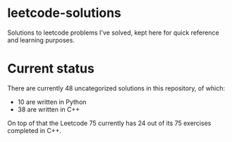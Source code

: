# leetcode-solutions
Solutions to leetcode problems I've solved, kept here for quick reference and learning purposes.

# Current status

There are currently 48 uncategorized solutions in this repository, of which:

 - 10 are written in Python
 - 38 are written in C++

 On top of that the Leetcode 75 currently has 24 out of its 75 exercises completed in C++.